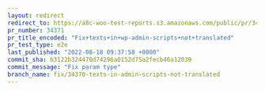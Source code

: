 ```yaml
---
layout: redirect
redirect_to: https://a8c-woo-test-reports.s3.amazonaws.com/public/pr/34371/e2e/index.html
pr_number: 34371
pr_title_encoded: "Fix+texts+in+wp-admin-scripts+not+translated"
pr_test_type: e2e
last_published: "2022-08-18 09:37:58 +0000"
commit_sha: b3122b324470d74296a0152d75a2fecb46a12039
commit_message: "Fix param type"
branch_name: fix/34370-texts-in-admin-scripts-not-translated
---
```


